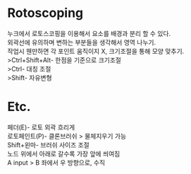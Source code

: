 # Rotoscoping
누크에서 로토스코핑을 이용해서 요소를 배경과 분리 할 수 있다.
<br/>외곽선에 유의하며 변하는 부분들을 생각해서 영역 나누기.
<br/>작업시 웬만하면 각 포인트 움직이지 X, 크기조절을 통해 모양 맞추기.
<br/> >Ctrl+Shift+Alt- 한점을 기준으로 크기조절
<br/> >Ctrl- 대칭 조절
<br/> >Shift- 자유변형

# Etc.
페더(E)- 로토 외곽 흐리게
<br/>로토페인트(P)- 클론브러쉬 > 물체지우기 가능
<br/>Shift+왼마- 브러쉬 사이즈 조절 
<br/>노드 위에서 아래로 갈수록 가장 앞에 씌여짐
<br/>A input > B 좌에서 우 방향으로, 수직
